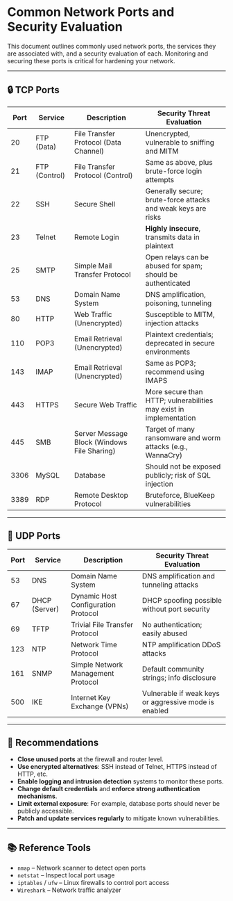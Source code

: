 # Common Network Ports and Security Evaluation

This document outlines commonly used network ports, the services they are associated with, and a security evaluation of each. Monitoring and securing these ports is critical for hardening your network.

---

## 🔒 TCP Ports

| Port | Service                 | Description                          | Security Threat Evaluation                                  |
|------|-------------------------|--------------------------------------|-------------------------------------------------------------|
| 20   | FTP (Data)              | File Transfer Protocol (Data Channel) | Unencrypted, vulnerable to sniffing and MITM                |
| 21   | FTP (Control)           | File Transfer Protocol (Control)     | Same as above, plus brute-force login attempts              |
| 22   | SSH                     | Secure Shell                         | Generally secure; brute-force attacks and weak keys are risks |
| 23   | Telnet                  | Remote Login                         | **Highly insecure**, transmits data in plaintext            |
| 25   | SMTP                    | Simple Mail Transfer Protocol        | Open relays can be abused for spam; should be authenticated |
| 53   | DNS                     | Domain Name System                   | DNS amplification, poisoning, tunneling                     |
| 80   | HTTP                    | Web Traffic (Unencrypted)            | Susceptible to MITM, injection attacks                      |
| 110  | POP3                    | Email Retrieval (Unencrypted)        | Plaintext credentials; deprecated in secure environments    |
| 143  | IMAP                    | Email Retrieval (Unencrypted)        | Same as POP3; recommend using IMAPS                         |
| 443  | HTTPS                   | Secure Web Traffic                   | More secure than HTTP; vulnerabilities may exist in implementation |
| 445  | SMB                     | Server Message Block (Windows File Sharing) | Target of many ransomware and worm attacks (e.g., WannaCry) |
| 3306 | MySQL                   | Database                             | Should not be exposed publicly; risk of SQL injection       |
| 3389 | RDP                     | Remote Desktop Protocol              | Bruteforce, BlueKeep vulnerabilities                        |

---

## 📡 UDP Ports

| Port | Service                 | Description                          | Security Threat Evaluation                                  |
|------|-------------------------|--------------------------------------|-------------------------------------------------------------|
| 53   | DNS                     | Domain Name System                   | DNS amplification and tunneling attacks                     |
| 67   | DHCP (Server)           | Dynamic Host Configuration Protocol  | DHCP spoofing possible without port security                |
| 69   | TFTP                    | Trivial File Transfer Protocol       | No authentication; easily abused                            |
| 123  | NTP                     | Network Time Protocol                | NTP amplification DDoS attacks                              |
| 161  | SNMP                    | Simple Network Management Protocol   | Default community strings; info disclosure                  |
| 500  | IKE                     | Internet Key Exchange (VPNs)         | Vulnerable if weak keys or aggressive mode is enabled       |

---

## 🔐 Recommendations

- **Close unused ports** at the firewall and router level.
- **Use encrypted alternatives**: SSH instead of Telnet, HTTPS instead of HTTP, etc.
- **Enable logging and intrusion detection** systems to monitor these ports.
- **Change default credentials** and **enforce strong authentication mechanisms**.
- **Limit external exposure**: For example, database ports should never be publicly accessible.
- **Patch and update services regularly** to mitigate known vulnerabilities.

---

## 📚 Reference Tools

- `nmap` – Network scanner to detect open ports
- `netstat` – Inspect local port usage
- `iptables` / `ufw` – Linux firewalls to control port access
- `Wireshark` – Network traffic analyzer


